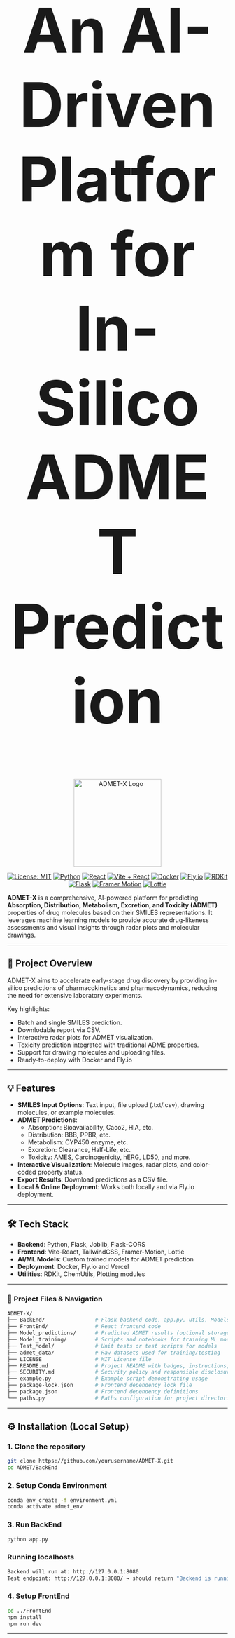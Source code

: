 <div align="center">

  <!-- Title -->
  <h1 style="font-size: 10em;">An AI-Driven Platform for In-Silico ADMET Prediction</h1>

  <!-- Logo -->
  <img width="200" height="200" alt="ADMET-X Logo" src="https://github.com/user-attachments/assets/5fe01a51-fec8-441e-a973-11cfdee642a1"/>


  <!-- Badges -->
  <p>
    <a href="LICENSE"><img src="https://img.shields.io/badge/License-MIT-yellow.svg" alt="License: MIT"></a>
    <a href="https://www.python.org/"><img src="https://img.shields.io/badge/Python-3.12-blue.svg" alt="Python"></a>
    <a href="https://reactjs.org/"><img src="https://img.shields.io/badge/React-18.2.0-blue.svg" alt="React"></a>
    <a href="https://vitejs.dev/"><img src="https://img.shields.io/badge/Vite-React-orange.svg" alt="Vite + React"></a>
    <a href="https://www.docker.com/"><img src="https://img.shields.io/badge/Docker-Container-blue.svg" alt="Docker"></a>
    <a href="https://fly.io/"><img src="https://img.shields.io/badge/Deployment-Fly.io-purple.svg" alt="Fly.io"></a>
    <a href="https://www.rdkit.org/"><img src="https://img.shields.io/badge/RDKit-Chemistry-green.svg" alt="RDKit"></a>
    <a href="https://flask.palletsprojects.com/"><img src="https://img.shields.io/badge/Flask-Backend-orange.svg" alt="Flask"></a>
    <a href="https://framer.com/motion/"><img src="https://img.shields.io/badge/FramerMotion-Animation-pink.svg" alt="Framer Motion"></a>
    <a href="https://lottiefiles.com/"><img src="https://img.shields.io/badge/Lottie-Animations-blue.svg" alt="Lottie"></a>
  </p>

</div>

**ADMET-X** is a comprehensive, AI-powered platform for predicting **Absorption, Distribution, Metabolism, Excretion, and Toxicity (ADMET)** properties of drug molecules based on their SMILES representations. It leverages machine learning models to provide accurate drug-likeness assessments and visual insights through radar plots and molecular drawings.

---

## 🚀 Project Overview

ADMET-X aims to accelerate early-stage drug discovery by providing in-silico predictions of pharmacokinetics and pharmacodynamics, reducing the need for extensive laboratory experiments.  

Key highlights:

- Batch and single SMILES prediction.
- Downlodable report via CSV.
- Interactive radar plots for ADMET visualization.
- Toxicity prediction integrated with traditional ADME properties.
- Support for drawing molecules and uploading files.
- Ready-to-deploy with Docker and Fly.io

---

## 💡 Features

- **SMILES Input Options**: Text input, file upload (.txt/.csv), drawing molecules, or example molecules.
- **ADMET Predictions**:
  - Absorption: Bioavailability, Caco2, HIA, etc.
  - Distribution: BBB, PPBR, etc.
  - Metabolism: CYP450 enzyme, etc.
  - Excretion: Clearance, Half-Life, etc.
  - Toxicity: AMES, Carcinogenicity, hERG, LD50, and more.
- **Interactive Visualization**: Molecule images, radar plots, and color-coded property status.
- **Export Results**: Download predictions as a CSV file.
- **Local & Online Deployment**: Works both locally and via Fly.io deployment.

---

## 🛠 Tech Stack

- **Backend**: Python, Flask, Joblib, Flask-CORS
- **Frontend**: Vite-React, TailwindCSS, Framer-Motion, Lottie
- **AI/ML Models**: Custom trained models for ADMET prediction
- **Deployment**: Docker, Fly.io and Vercel
- **Utilities**: RDKit, ChemUtils, Plotting modules

---

### 📁 Project Files & Navigation
```bash
ADMET-X/
├── BackEnd/                # Flask backend code, app.py, utils, Models folder
├── FrontEnd/               # React frontend code
├── Model_predictions/      # Predicted ADMET results (optional storage)
├── Model_training/         # Scripts and notebooks for training ML models
├── Test_Model/             # Unit tests or test scripts for models
├── admet_data/             # Raw datasets used for training/testing
├── LICENSE                 # MIT License file
├── README.md               # Project README with badges, instructions, contributors
├── SECURITY.md             # Security policy and responsible disclosure
├── example.py              # Example script demonstrating usage
├── package-lock.json       # Frontend dependency lock file
├── package.json            # Frontend dependency definitions
└── paths.py                # Paths configuration for project directories/files
```

---

## ⚙️ Installation (Local Setup)

### **1. Clone the repository**
```bash
git clone https://github.com/yourusername/ADMET-X.git
cd ADMET/BackEnd
```

### **2. Setup Conda Environment**
```bash
conda env create -f environment.yml
conda activate admet_env
```

### **3. Run BackEnd**
```bash
python app.py
```
### **Running localhosts**
```bash
Backend will run at: http://127.0.0.1:8080
Test endpoint: http://127.0.0.1:8080/ → should return "Backend is running."
```

### **4. Setup FrontEnd**
```bash
cd ../FrontEnd
npm install
npm run dev
```

---

## 🌐 Deployment

### **1. Docker**
```bash
docker build -t admet-ai .
docker run -p 8080:8080 admet-ai
```

### **2. Fly.io**
```bash
"C:\Users\Rohith Reddy G K\.fly\bin\flyctl.exe" launch
```

---

## 🖥 Usage

- Input molecule SMILES via text, file, draw, or example.
- Click Predict.
- View interactive ADMET radar plots and molecular images.
- Optionally, download all results as CSV.

---

### 👥 Contributors
| Name                 | GitHub                                     | LinkedIn                                               |
| ---------------------| ------------------------------------------ | ------------------------------------------------------ |
| Sheik Arshad Ibrahim | [GitHub](https://github.com/arshadibrahim882) | [LinkedIn](https://www.linkedin.com/in/sheik-arshad-ibrahim-33a16829a/) |
| Rohith Reddy G K     | [GitHub](https://github.com/RohithReddyGK)  | [LinkedIn](https://www.linkedin.com/in/rohithreddygk/)  |
| Sayed Jahangir Ali   | [GitHub](https://github.com/Jahangir-ali-74)      |  -  |
| Thirumurugan M       | [GitHub](https://github.com/thirumuruganmeganath-ops)      |  -     |

---

## 🧪 Contribution

Contributions are welcome! To contribute:
- Fork the repository
- Create a branch: git checkout -b feature-name
- Make changes and commit: git commit -m "Add new feature"
- Push to branch: git push origin feature-name
- Open a Pull Request

---

## 🌟If you liked our project, git it a ⭐.
